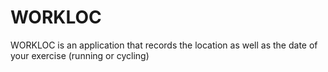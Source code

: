 # WORKLOC
 WORKLOC is an application that records the location as well as the date of your exercise (running or cycling)
